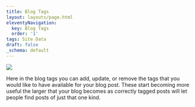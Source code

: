 ```yaml
---
title: Blog Tags
layout: layouts/page.html
eleventyNavigation:
  key: Blog Tags
  order: '1'
tags: Site Data
draft: false
_schema: default
---
```

![](/assets/images/uploads/image-36.png)

Here in the blog tags you can add, update, or remove the tags that you would like to have available for your blog post. These start becoming more useful the larger that your blog becomes as correctly tagged posts will let people find posts of just that one kind.